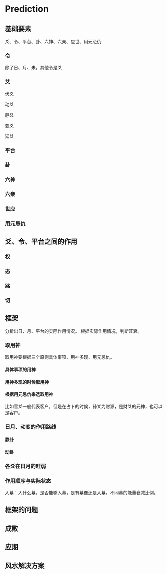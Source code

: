 # Prediction 
## 基础要素
爻、令、平台、卦、六神、六亲、应世、用元忌仇

### 令

除了日、月、未，其他令是爻

### 爻

伏爻

动爻

静爻

变爻

延爻

### 平台

### 卦

### 六神

### 六亲

### 世应

### 用元忌仇

## 爻、令、平台之间的作用
### 权

### 态

### 路

### 切

## 框架
分析出日、月、平台的实际作用情况。
根据实际作用情况，判断旺衰。

### 取用神
取用神要根据三个原则具体事项、用神多现、用元忌仇。

#### 具体事项的用神
#### 用神多现的时候取用神
#### 根据用元忌仇来选取用神
比如官爻一般代表客户，但是在占卜的时候，孙爻为财源，是财爻的元神，也可以是客户。



### 日月、动变的作用路线
#### 静卦


#### 动卦

### 各爻在日月的旺弱


### 作用顺序与实际状态
入墓：入什么墓，是否能够入墓，是有墓像还是入墓。不同墓的能量衰减比例。



  
## 框架的问题

## 成败

## 应期

## 风水解决方案

